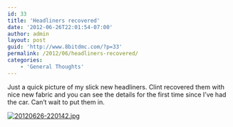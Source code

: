 ```yaml
---
id: 33
title: 'Headliners recovered'
date: '2012-06-26T22:01:54-07:00'
author: admin
layout: post
guid: 'http://www.8bitdmc.com/?p=33'
permalink: /2012/06/headliners-recovered/
categories:
    - 'General Thoughts'
---
```


Just a quick picture of my slick new headliners. Clint recovered them with nice new fabric and you can see the details for the first time since I’ve had the car. Can’t wait to put them in.

[![20120626-220142.jpg](../../assets/images/2012/06/20120626-220142.jpg)](../../assets/images/2012/06/20120626-220142.jpg)